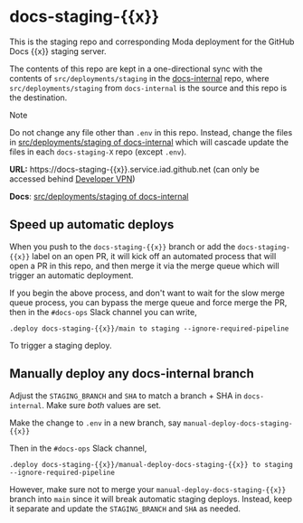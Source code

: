 # docs-staging-{{x}}

This is the staging repo and corresponding Moda deployment for the GitHub Docs {{x}} staging server.

The contents of this repo are kept in a one-directional sync with the contents of `src/deployments/staging` in the [docs-internal](https://github.com/github/docs-internal) repo, where `src/deployments/staging` from `docs-internal` is the source and this repo is the destination.

> [!NOTE]
> Do not change any file other than `.env` in this repo. Instead, change the files in [src/deployments/staging of docs-internal](https://github.com/github/docs-internal/tree/main/src/staging/deployments/README.md) which will cascade update the files in each `docs-staging-X` repo (except `.env`).

**URL:** https://docs-staging-{{x}}.service.iad.github.net (can only be accessed behind [Developer VPN](https://thehub.github.com/security/security-operations/developer-vpn-access/))

**Docs**: [src/deployments/staging of docs-internal](https://github.com/github/docs-internal/tree/main/src/deployments/staging/README.md)

## Speed up automatic deploys

When you push to the `docs-staging-{{x}}` branch or add the `docs-staging-{{x}}` label on an open PR, it will kick off an automated process that will open a PR in this repo, and then merge it via the merge queue which will trigger an automatic deployment.

If you begin the above process, and don't want to wait for the slow merge queue process, you can bypass the merge queue and force merge the PR, then in the `#docs-ops` Slack channel you can write,

```
.deploy docs-staging-{{x}}/main to staging --ignore-required-pipeline
```

To trigger a staging deploy.

## Manually deploy any docs-internal branch

Adjust the `STAGING_BRANCH` and `SHA` to match a branch + SHA in `docs-internal`. Make sure _both_ values are set.

Make the change to `.env` in a new branch, say `manual-deploy-docs-staging-{{x}}`

Then in the `#docs-ops` Slack channel,

```
.deploy docs-staging-{{x}}/manual-deploy-docs-staging-{{x}} to staging --ignore-required-pipeline
```

However, make sure not to merge your `manual-deploy-docs-staging-{{x}}` branch into `main` since it will break automatic staging deploys. Instead, keep it separate and update the `STAGING_BRANCH` and `SHA` as needed.